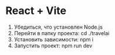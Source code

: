 # React + Vite

1. Убедиться, что установлен Node.js
2. Перейти в папку проекта: cd ./travelai
3. Установить зависимости: npm i
4. Запустить проект: npm run dev
